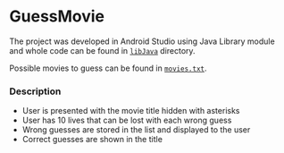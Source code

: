 # GuessMovie

The project was developed in Android Studio using Java Library module and whole code can be found in [`libJava`](libJava) directory.

Possible movies to guess can be found in [`movies.txt`](movies.txt).

### Description

- User is presented with the movie title hidden with asterisks
- User has 10 lives that can be lost with each wrong guess
- Wrong guesses are stored in the list and displayed to the user
- Correct guesses are shown in the title
